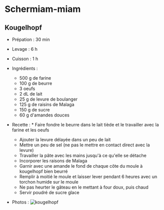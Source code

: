 # Schermiam-miam
## Kougelhopf

* Prépation : 30 min
* Levage : 6 h
* Cuisson : 1 h

* Ingrédients :
	* 500 g de farine
	* 100 g de beurre
	* 3 oeufs
	* 2 dL de lait
	* 25 g de levure de boulanger
	* 125 g de raisins de Malaga
	* 150 g de sucre
	* 60 g d'amandes douces

* Recette :
        * Faire fondre le beurre dans le lait tiède et le travailler avec la farine et les oeufs
	* Ajouter la levure délayée dans un peu de lait
	* Mettre un peu de sel (ne pas le mettre en contact direct avec la levure)
	* Travailler la pâte avec les mains jusqu'à ce qu'elle se détache
	* Incorporer les raisons de Malaga
	* Garnir avec une amande le fond de chaque côte du moule à kougelhopf bien beurré
	* Remplir à moitié le moule et laisser lever pendant 6 heures avec un torchon humide sur le moule
	* Ne pas heurter le gâteau en le mettant à four doux, puis chaud
	* Servir poudré de sucre glace

* Photos :
![kougelhopf](https://github.com/schermi/Schermiam-miam/raw/master/kougelhopf/IMG_2141.JPG)
